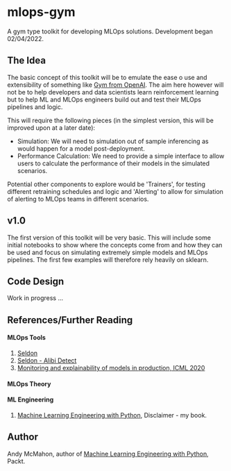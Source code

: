 # mlops-gym
A gym type toolkit for developing MLOps solutions. Development began 02/04/2022.

## The Idea
The basic concept of this toolkit will be to emulate the ease o use and extensibility of something like 
[Gym from OpenAI](https://gym.openai.com/). The aim here however will not be to help developers
and data scientists learn reinforcement learning but to help ML and MLOps engineers
build out and test their MLOps pipelines and logic.

This will require the following pieces (in the simplest version, this will be improved upon
at a later date):

- Simulation: We will need to simulation out of sample inferencing as would happen for a model post-deployment.
- Performance Calculation: We need to provide a simple interface to allow users to calculate the performance of their 
models in the simulated scenarios.

Potential other components to explore would be 'Trainers', for testing different retraining schedules and logic 
and 'Alerting' to allow for simulation of alerting to MLOps teams in different scenarios.


## v1.0
The first version of this toolkit will be very basic. This will include some initial notebooks
to show where the concepts come from and how they can be used and focus on simulating extremely
simple models and MLOps pipelines. The first few examples will therefore rely heavily on sklearn.

## Code Design
Work in progress ...

## References/Further Reading
#### MLOps Tools
1. [Seldon](https://www.seldon.io/)
2. [Seldon - Alibi Detect](https://github.com/SeldonIO/alibi-detect)
3. [Monitoring and explainability of models in production, ICML 2020](https://arxiv.org/abs/2007.06299)

#### MLOps Theory

#### ML Engineering
1. [Machine Learning Engineering with Python](https://www.packtpub.com/product/machine-learning-engineering-with-python/9781801079259),
Disclaimer - my book.

## Author
Andy McMahon, author of [Machine Learning Engineering with Python](https://www.packtpub.com/product/machine-learning-engineering-with-python/9781801079259), Packt.
